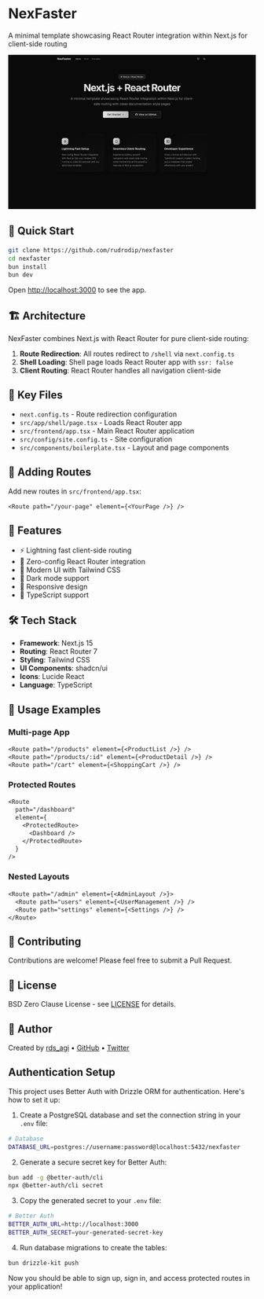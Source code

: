 # NexFaster

A minimal template showcasing React Router integration within Next.js for client-side routing

![nexfaster](./public/og.png)

## 🚀 Quick Start

```bash
git clone https://github.com/rudrodip/nexfaster
cd nexfaster
bun install
bun dev
```

Open [http://localhost:3000](http://localhost:3000) to see the app.

## 🏗️ Architecture

NexFaster combines Next.js with React Router for pure client-side routing:

1. **Route Redirection**: All routes redirect to `/shell` via `next.config.ts`
2. **Shell Loading**: Shell page loads React Router app with `ssr: false`
3. **Client Routing**: React Router handles all navigation client-side

## 📁 Key Files

- `next.config.ts` - Route redirection configuration
- `src/app/shell/page.tsx` - Loads React Router app
- `src/frontend/app.tsx` - Main React Router application
- `src/config/site.config.ts` - Site configuration
- `src/components/boilerplate.tsx` - Layout and page components

## 🔧 Adding Routes

Add new routes in `src/frontend/app.tsx`:

```tsx
<Route path="/your-page" element={<YourPage />} />
```

## 🎨 Features

- ⚡ Lightning fast client-side routing
- 🎯 Zero-config React Router integration
- 🎨 Modern UI with Tailwind CSS
- 🌙 Dark mode support
- 📱 Responsive design
- 🔧 TypeScript support

## 🛠️ Tech Stack

- **Framework**: Next.js 15
- **Routing**: React Router 7
- **Styling**: Tailwind CSS
- **UI Components**: shadcn/ui
- **Icons**: Lucide React
- **Language**: TypeScript

## 📖 Usage Examples

### Multi-page App

```tsx
<Route path="/products" element={<ProductList />} />
<Route path="/products/:id" element={<ProductDetail />} />
<Route path="/cart" element={<ShoppingCart />} />
```

### Protected Routes

```tsx
<Route
  path="/dashboard"
  element={
    <ProtectedRoute>
      <Dashboard />
    </ProtectedRoute>
  }
/>
```

### Nested Layouts

```tsx
<Route path="/admin" element={<AdminLayout />}>
  <Route path="users" element={<UserManagement />} />
  <Route path="settings" element={<Settings />} />
</Route>
```

## 🤝 Contributing

Contributions are welcome! Please feel free to submit a Pull Request.

## 📄 License

BSD Zero Clause License - see [LICENSE](LICENSE) for details.

## 👤 Author

Created by [rds_agi](https://rdsx.dev) • [GitHub](https://github.com/rudrodip/nexfaster) • [Twitter](https://x.com/rds_agi)

## Authentication Setup

This project uses Better Auth with Drizzle ORM for authentication. Here's how to set it up:

1. Create a PostgreSQL database and set the connection string in your `.env` file:

```bash
# Database
DATABASE_URL=postgres://username:password@localhost:5432/nexfaster
```

2. Generate a secure secret key for Better Auth:

```bash
bun add -g @better-auth/cli
npx @better-auth/cli secret
```

3. Copy the generated secret to your `.env` file:

```bash
# Better Auth
BETTER_AUTH_URL=http://localhost:3000
BETTER_AUTH_SECRET=your-generated-secret-key
```

4. Run database migrations to create the tables:

```bash
bun drizzle-kit push
```

Now you should be able to sign up, sign in, and access protected routes in your application!
